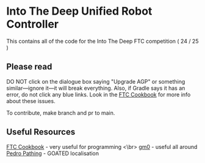 # Into The Deep Unified Robot Controller

This contains all of the code for the Into The Deep FTC competition ( 24 / 25 )

## Please read

DO NOT click on the dialogue box saying "Upgrade AGP" or something similar—ignore it—it will break everything. Also, if Gradle says it has an error, do not click any blue links. Look in the [FTC Cookbook](https://cookbook.dairy.foundation/introduction.html) for more info about these issues.

To contribute, make branch and pr to main.

## Useful Resources 

[FTC Cookbook](https://cookbook.dairy.foundation/introduction.html) - very useful for programming <\br>
[gm0](https://gm0.org/en/latest/) - useful all around
[Pedro Pathing](https://pedropathing.com/) - GOATED localisation
